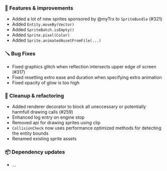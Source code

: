 ### 🚀 Features & improvements

- Added a lot of new sprites sponsored by @myTrx to `SpriteBundle` (#321)
- Added `Entity.moveBy(Vector)`
- Added `SpriteBatch.isEmpty()`
- Added `Sprite.pixel(Color)`
- Added `Sprite.animatedAssetFromFile(...)`

### 🪛 Bug Fixes

- Fixed graphics glitch when reflection intersects upper edge of screen (#317)
- Fixed resetting extro ease and duration when specifying extro animation
- Fixed opacity of glow is too high

### 🧽 Cleanup & refactoring

- Added renderer decorator to block all uneccessary or potentially harmfull drawing calls (#259)
- Enhanced log entry on engine stop
- Removed api for drawing sprites using clip
- `CollisionCheck` now uses performance optimized methods for detecting the entity bounds
- Renamed existing sprite assets

### 📦 Dependency updates

- ...